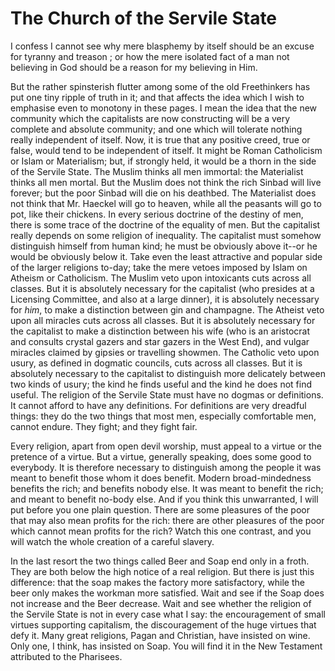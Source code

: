 # The Church of the Servile State

I confess I cannot see why mere blasphemy by itself should be an excuse for tyranny and treason ; or how the mere isolated fact of a man not believing in God should be a reason for my believing in Him.

But the rather spinsterish flutter among some of the old Freethinkers has put one tiny ripple of truth in it; and that affects the idea which I wish to emphasise even to monotony in these pages. I mean the idea that the new community which the capitalists are now constructing will be a very complete and absolute community; and one which will tolerate nothing really independent of itself. Now, it is true that any positive creed, true or false, would tend to be independent of itself. It might be Roman Catholicism or Islam or Materialism; but, if strongly held, it would be a thorn in the side of the Servile State. The Muslim thinks all men immortal: the Materialist thinks all men mortal. But the Muslim does not think the rich Sinbad will live forever; but the poor Sinbad will die on his deathbed. The Materialist does not think that Mr. Haeckel will go to heaven, while all the peasants will go to pot, like their chickens. In every serious doctrine of the destiny of men, there is some trace of the doctrine of the equality of men. But the capitalist really depends on some religion of inequality. The capitalist must somehow distinguish himself from human kind; he must be obviously above it--or he would be obviously below it. Take even the least attractive and popular side of the larger religions to-day; take the mere vetoes imposed by Islam on Atheism or Catholicism. The Muslim veto upon intoxicants cuts across all classes. But it is absolutely necessary for the capitalist (who presides at a Licensing Committee, and also at a large dinner), it is absolutely necessary for *him*, to make a distinction between gin and champagne. The Atheist veto upon all miracles cuts across all classes. But it is absolutely necessary for the capitalist to make a distinction between his wife (who is an aristocrat and consults crystal gazers and star gazers in the West End), and vulgar miracles claimed by gipsies or travelling showmen. The Catholic veto upon usury, as defined in dogmatic councils, cuts across all classes. But it is absolutely necessary to the capitalist to distinguish more delicately between two kinds of usury; the kind he finds useful and the kind he does not find useful. The religion of the Servile State must have no dogmas or definitions. It cannot afford to have any definitions. For definitions are very dreadful things: they do the two things that most men, especially comfortable men, cannot endure. They fight; and they fight fair.

Every religion, apart from open devil worship, must appeal to a virtue or the pretence of a virtue. But a virtue, generally speaking, does some good to everybody. It is therefore necessary to distinguish among the people it was meant to benefit those whom it does benefit. Modern broad-mindedness benefits the rich; and benefits nobody else. It was meant to benefit the rich; and meant to benefit no-body else. And if you think this unwarranted, I will put before you one plain question. There are some pleasures of the poor that may also mean profits for the rich: there are other pleasures of the poor which cannot mean profits for the rich? Watch this one contrast, and you will watch the whole creation of a careful slavery.

In the last resort the two things called Beer and Soap end only in a froth. They are both below the high notice of a real religion. But there is just this difference: that the soap makes the factory more satisfactory, while the beer only makes the workman more satisfied. Wait and see if the Soap does not increase and the Beer decrease. Wait and see whether the religion of the Servile State is not in every case what I say: the encouragement of small virtues supporting capitalism, the discouragement of the huge virtues that defy it. Many great religions, Pagan and Christian, have insisted on wine. Only one, I think, has insisted on Soap. You will find it in the New Testament attributed to the Pharisees.
